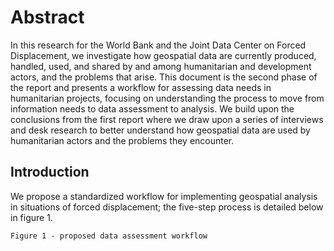 # Abstract
In this research for the World Bank and the Joint Data Center on Forced Displacement, we investigate how geospatial data are currently produced, handled, used, and shared by and among humanitarian and development actors, and the problems that arise. This document is the second phase of the report and presents a workflow for assessing data needs in humanitarian projects, focusing on understanding the process to move from information needs to data assessment to analysis. We build upon the conclusions from the first report where we draw upon a series of interviews and desk research to better understand how geospatial data are used by humanitarian actors and the problems they encounter.

## Introduction
We propose a standardized workflow for implementing geospatial analysis in situations of forced displacement; the five-step process is detailed below in figure 1.

```{figure} docs/images/D_1b_Fig1.png
Figure 1 - proposed data assessment workflow
```
